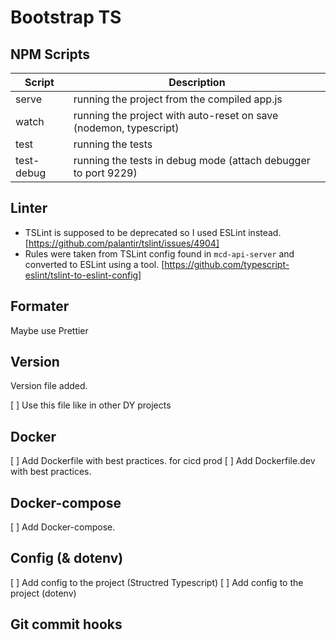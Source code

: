 # Bootstrap TS

## NPM Scripts
Script | Description
------ | -----------
serve | running the project from the compiled app.js
watch | running the project with auto-reset on save (nodemon, typescript)
test | running the tests
test-debug | running the tests in debug mode (attach debugger to port 9229)

## Linter
- TSLint is supposed to be deprecated so I used ESLint instead. [https://github.com/palantir/tslint/issues/4904]
- Rules were taken from TSLint config found in `mcd-api-server` and converted to ESLint using a tool. [https://github.com/typescript-eslint/tslint-to-eslint-config]

## Formater
Maybe use Prettier

## Version
Version file added.

[ ] Use this file like in other DY projects

## Docker
[ ] Add Dockerfile with best practices. for cicd prod
[ ] Add Dockerfile.dev with best practices.

## Docker-compose
[ ] Add Docker-compose.

## Config (& dotenv)
[ ] Add config to the project (Structred Typescript)
[ ] Add config to the project (dotenv)

## Git commit hooks
